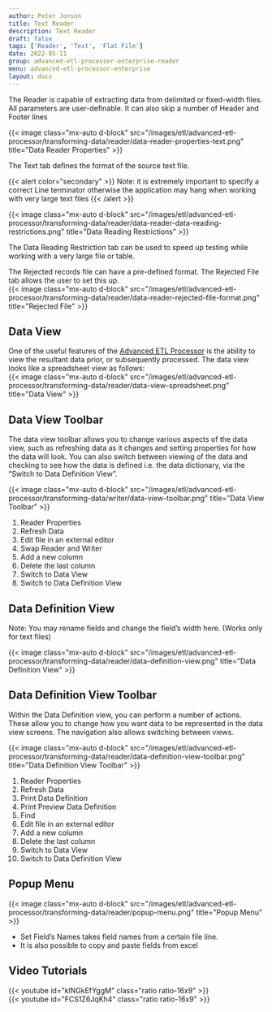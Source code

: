 ```yaml
---
author: Peter Jonson
title: Text Reader
description: Text Reader
draft: false
tags: ['Reader', 'Text', 'Flat File']
date: 2022-05-11
group: advanced-etl-processor-enterprise-reader
menu: advanced-etl-processor-enterprise
layout: docs
---
```


The Reader is capable of extracting data from delimited or fixed-width files. All parameters are user-definable. It can also skip a number of Header and Footer lines

{{< image class="mx-auto d-block"  src="/images/etl/advanced-etl-processor/transforming-data/reader/data-reader-properties-text.png" title="Data Reader Properties" >}}

The Text tab defines the format of the source text file.

{{< alert color="secondary" >}}
Note: it is extremely important to specify a correct Line terminator otherwise the application may hang when working with very large text files
{{< /alert >}}

{{< image class="mx-auto d-block"  src="/images/etl/advanced-etl-processor/transforming-data/reader/data-reader-data-reading-restrictions.png" title="Data Reading Restrictions" >}}

The Data Reading Restriction tab can be used to speed up testing while working with a very large file or table.

The Rejected records file can have a pre-defined format. The Rejected File tab allows the user to set this up.
\
{{< image class="mx-auto d-block"  src="/images/etl/advanced-etl-processor/transforming-data/reader/data-reader-rejected-file-format.png" title="Rejected File" >}}

## Data View

One of the useful features of the [Advanced ETL Processor](https://www.etl-tools.com/advanced-etl-processor/overview.html) is the ability to view the resultant data prior, or subsequently processed. The data view looks like a spreadsheet view as follows:
\
{{< image class="mx-auto d-block"  src="/images/etl/advanced-etl-processor/transforming-data/reader/data-view-spreadsheet.png" title="Data View" >}}

## Data View Toolbar

The data view toolbar allows you to change various aspects of the data view, such as refreshing data as it changes and setting properties for how the data will look. You can also switch between viewing of the data and checking to see how the data is defined i.e. the data dictionary, via the “Switch to Data Definition View”.

{{< image class="mx-auto d-block"  src="/images/etl/advanced-etl-processor/transforming-data/writer/data-view-toolbar.png" title="Data View Toolbar" >}}

1. Reader Properties
1. Refresh Data
1. Edit file in an external editor
1. Swap Reader and Writer
1. Add a new column
1. Delete the last column
1. Switch to Data View
1. Switch to Data Definition View

## Data Definition View

Note: You may rename fields and change the field’s width here. (Works only for text files)

{{< image class="mx-auto d-block"  src="/images/etl/advanced-etl-processor/transforming-data/reader/data-definition-view.png" title="Data Definition View" >}}

## Data Definition View Toolbar

Within the Data Definition view, you can perform a number of actions. These allow you to change how you want data to be represented in the data view screens. The navigation also allows switching between views.

{{< image class="mx-auto d-block"  src="/images/etl/advanced-etl-processor/transforming-data/reader/data-definition-view-toolbar.png" title="Data Definition View Toolbar" >}}

1. Reader Properties
1. Refresh Data
1. Print Data Definition
1. Print Preview Data Definition
1. Find
1. Edit file in an external editor
1. Add a new column
1. Delete the last column
1. Switch to Data View
1. Switch to Data Definition View

## Popup Menu

{{< image class="mx-auto d-block"  src="/images/etl/advanced-etl-processor/transforming-data/reader/popup-menu.png" title="Popup Menu" >}}

- Set Field’s Names takes field names from a certain file line.
- It is also possible to copy and paste fields from excel

## Video Tutorials

{{< youtube id="klNGkEfYggM" class="ratio ratio-16x9" >}}
\
{{< youtube id="FCS1Z6JqKh4" class="ratio ratio-16x9" >}}
